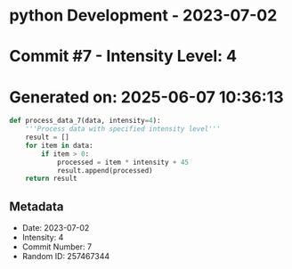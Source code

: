 ﻿# python Development - 2023-07-02
# Commit #7 - Intensity Level: 4
# Generated on: 2025-06-07 10:36:13
```python
def process_data_7(data, intensity=4):
    '''Process data with specified intensity level'''
    result = []
    for item in data:
        if item > 0:
            processed = item * intensity + 45
            result.append(processed)
    return result
```
## Metadata
- Date: 2023-07-02
- Intensity: 4
- Commit Number: 7
- Random ID: 257467344
